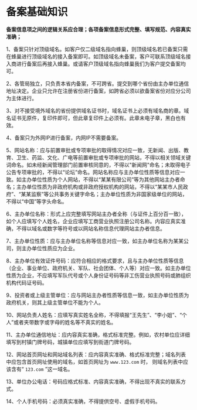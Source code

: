 # 备案基础知识

**备案信息项之间的逻辑关系应合理；各项备案信息形式完整、填写规范、内容真实准确；**

1、备案只针对顶级域名。如客户仅二级域名指向蜂巢，则顶级域名若已备案只需在蜂巢进行顶级域名的接入备案即可。如顶级域名未备案，客户可联系顶级域名接入商进行备案后再接入蜂巢。或请客户顶级域名指向蜂巢我们为客户提交备案均可。

2、各管局独立，只负责本省内备案，不可跨省。提交到哪个省份由主办单位通信地址决定。企业只允许在注册省份进行备案，如跨省必须以欲备案省份对应分公司为主体进行。

3、对不接受境外域名的省份提供域名证书时，域名证书上必须有域名商的章。域名证书无原件，复印件即可，但此章复印件上必须有。此章未电子章，黑白也有效。

4、备案只为外网IP进行备案，内网IP不需要备案。

5、网站名称：应与前置审批或专项审批的取得情况对应一致，无新闻、出版、教育、卫生、药监、文化、广电等前置审批或专项审批的网站，不得以相关领域关键词命名。如未经新闻管理部门前置审核同意的，不得以"新闻网"命名；未取得电子公告专项审批的，不得以“论坛”命名。网站名称应与主办单位性质等信息对应一致。如主办单位性质为个人网站，不得以“某某有限公司”等为其他网站主办者命名；主办单位性质为非政府机构或非政府授权机构的网站，不得以“某某市人民政府”、“某某监察”等公共事务关键字命名；主办单位性质为非国家级单位的网站，不得以“中国”等字头命名。

6、主办单位名称：形式上应完整填写网站主办者全称（与证件上百分百一致），如个人应填写个人姓名，企业应填写工商营业执照注册公司名称。内容应真实准确，不得以域名或数字等符号或以网站名称信息代理网站主办者信息。

7、主办单位性质：应与主办单位名称等信息对应一致，如主办单位名称为某某公司，则主办单位性质应为企业。

8、主办单位有效证件号码：应符合相应的格式要求，且与主办单位性质等信息（企业、事业单位、政府机关、军队、社会团体、个人等）对应一致。如主办单位性质为企业，不应填写军队代号或个人身份证号码等非工伤营业执照号码或肺组织机构代码证号码。

9、投资者或上级主管单位：应与网站主办者性质等信息一致，如主办单位性质为政府机关，则其上级主管单位不能为个人。

10、网站负责人姓名：应填写真实姓名全称，不得填报“王先生”、“李小姐”、“个人”或者夹带数字或字母的姓名等不真实的姓名。

11、主办单位通信地址：应内容真实准确，格式标准完整。例如，农村单位应详细填写到村镇门牌号码，城镇单位应填写到街道门牌号码。

12、网站首页网址和网站域名列表：应内容真实准确、格式标准完整；域名列表中应包含首页网址使用的域名，如首页网址为 `www.123.com` 时， 则域名列表中应该含有“ `123.com` ”这一域名。

13、单位办公电话：号码应格式标准、内容真实准确，不得出现不真实的联系方式。

14、个人手机号码：必须真实准确，不得提供空号、虚假手机号码。
